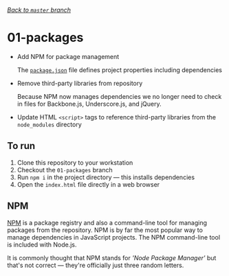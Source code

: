 _[Back to `master` branch](https://github.com/DunedinJS/migrating-to-modern-js)_

# 01-packages

* Add NPM for package management

  The [`package.json`](./package.json) file defines project properties including dependencies

* Remove third-party libraries from repository

  Because NPM now manages dependencies we no longer need to check in files for Backbone.js, Underscore.js, and jQuery.

* Update HTML `<script>` tags to reference third-party libraries from the `node_modules` directory

## To run

1. Clone this repository to your workstation
1. Checkout the `01-packages` branch
1. Run `npm i` in the project directory &mdash; this installs dependencies
1. Open the `index.html` file directly in a web browser

## NPM

[NPM](https://docs.npmjs.com/) is a package registry and also a command-line tool
for managing packages from the repository.
NPM is by far the most popular way to manage dependencies in JavaScript projects.
The NPM command-line tool is included with Node.js.

It is commonly thought that NPM stands for _'Node Package Manager'_ but that's not correct
&mdash; they're officially just three random letters.
